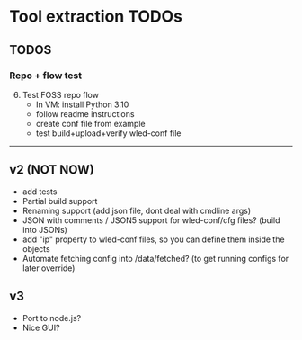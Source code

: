 # Tool extraction TODOs

## TODOS
### Repo + flow test

6. Test FOSS repo flow
   - In VM: install Python 3.10
   - follow readme instructions
   - create conf file from example
   - test build+upload+verify wled-conf file

---

## v2 (NOT NOW)

- add tests
- Partial build support
- Renaming support (add json file, dont deal with cmdline args)
- JSON with comments / JSON5 support for wled-conf/cfg files? (build into JSONs)
- add "ip" property to wled-conf files, so you can define them inside the objects
- Automate fetching config into /data/fetched? (to get running configs for later override)

## v3

- Port to node.js?
- Nice GUI?
